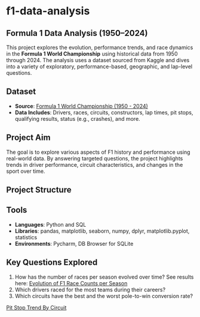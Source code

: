 # f1-data-analysis
## Formula 1 Data Analysis (1950–2024)
This project explores the evolution, performance trends, and race dynamics in the **Formula 1 World Championship** using historical data from 1950 through 2024. The analysis uses a dataset sourced from Kaggle and dives into a variety of exploratory, performance-based, geographic, and lap-level questions. 

## Dataset

- **Source**: [Formula 1 World Championship (1950 - 2024)](https://www.kaggle.com/datasets/rohanrao/formula-1-world-championship-1950-2020/data)
- **Data Includes**: Drivers, races, circuits, constructors, lap times, pit stops, qualifying results, status (e.g., crashes), and more.

## Project Aim

The goal is to explore various aspects of F1 history and performance using real-world data. By answering targeted questions, the project highlights trends in driver performance, circuit characteristics, and changes in the sport over time.

## Project Structure

## Tools
- **Languages**: Python and SQL
- **Libraries**: pandas, matplotlib, seaborn, numpy, dplyr, matplotlib.pyplot, statistics
- **Environments**: Pycharm, DB Browser for SQLite

## Key Questions Explored

1. How has the number of races per season evolved over time? See results here: [Evolution of F1 Race Counts per Season](images/race_counts_year_graph.png)
3. Which drivers raced for the most teams during their careers? 
4. Which circuits have the best and the worst pole-to-win conversion rate? 


[Pit Stop Trend By Circuit](images/pit_stop_trend_by_circuit.png)